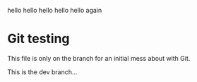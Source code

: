 hello 
hello
hello
hello
hello again
# Git testing

This file is only on the branch for an initial mess about with Git.


This is the dev branch...
